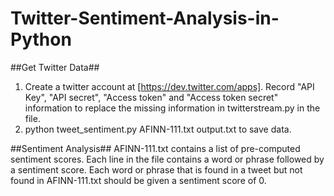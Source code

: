# Twitter-Sentiment-Analysis-in-Python
##Get Twitter Data##
1. Create a twitter account at [https://dev.twitter.com/apps]. Record "API Key", "API secret", "Access token" and "Access token secret" information to replace the missing information in twitterstream.py in the file.
2. python tweet_sentiment.py AFINN-111.txt output.txt to save data.

##Sentiment Analysis##
AFINN-111.txt contains a list of pre-computed sentiment scores. Each line in the file contains a word or phrase followed by a sentiment score. Each word or phrase that is found in a tweet but not found in AFINN-111.txt should be given a sentiment score of 0.
